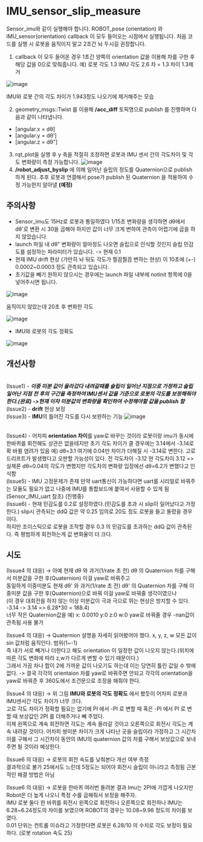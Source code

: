 # IMU_sensor_slip_measure

Sensor_imu와 같이 실행해야 합니다. ROBOT_pose (orientation) 와 IMU_sensor(orientation) callback 이 모두 들어오는 시점에서 실행됩니다.
처음 코드를 실행 시 로봇을 움직이지 말고 2초간 놔 두시길 권장합니다.

1. callback 이 모두 들어온 경우 1초간 양쪽의 orientation 값을 이용해 차를 구한 후 해당 값을 0으로 맞춰줍니다. 예) 로봇 각도 1.3 IMU 각도 2.6 차 = 1.3
차이 1.3제거

![image](https://user-images.githubusercontent.com/58541374/160034868-fa3bb3fe-fa37-4f09-8b36-ed8616f15fd5.png)

IMU와 로봇 간의 각도 차이가 1.943정도 나오기에 제거해주는 모습

2. geometry_msgs::Twist 를 이용해 **/acc_diff** 토픽명으로 publish 를 진행하며 다음과 같이 나타냅니다.
* [angular.x = dθ] 
* [angular.y = dθ'] 
* [angular.z = dθ"] 
3. rqt_plot을 실행 후 y 축을 적절히 조정하면 로봇과 IMU 센서 간의 각도차이 및 각도 변화량이 측정 가능합니다.
![image](https://user-images.githubusercontent.com/58541374/160034918-8005b8ba-b8f8-4acd-b125-33e26b54124e.png)
4. **/robot_adjust_byslip** 에 의해 일어난 슬립의 정도를 Quaternion으로 publish 하게 된다. 추후 로봇과 연결해서 pose가 publish 된 Quaternion 을 적용하여 수정 가능한지 알아낼 **(예정)**

## 주의사항

* Sensor_imu도 15Hz로 로봇과 통일하였다 1/15초 변화량을 생각하면 dθ에서 dθ'로 변환 시 30을 곱해야 하지만 값이 너무 크게 변하여 관측이 어렵기에 곱을 하지 않았습니다.
* launch 파일 내 dθ" 변화량이 얼마정도 나오면 슬립으로 인식할 것인지 슬립 민감도를 설정하는 파라미터가 있습니다. -> 현재 0.1
* 현재 IMU drift 현상 (가만히 놔 둬도 각도가 찔끔찔끔 변하는 현상) 이 10초에 (+-) 0.0002~0.0003 정도 관측되고 있습니다.
* 초기값을 빼기 원하지 않으시는 경우에는 launch 파일 내부에 notinit 항목에 0을 넣어주시면 됩니다.

![image](https://user-images.githubusercontent.com/58541374/160035016-56a5da68-631f-49f8-87fa-3455789f9c81.png)

움직이지 않았는데 20초 후 변화한 각도

![image](https://user-images.githubusercontent.com/58541374/160035045-2b010514-8ba8-4992-8e84-7172cca5cd06.png)

 * IMU와 로봇의 각도 정확도

![image](https://user-images.githubusercontent.com/58541374/162864692-f9a2fd35-83e7-43f0-817e-90ff6f78e711.png)



## 개선사항

<br>(Issue1) - ***이중 미분 값이 올라갔다 내려갈때를 슬립이 일어난 지점으로 가정하고 슬립 일어난 지점 전 후의 구간을 측정하여 IMU센서 값을 기준으로 로봇의 각도를 보정해줘야 한다.(완료) ->현재 이차 미분값의 변화량을 확인하여 수정해야할 값을 publish 함***
<br>(Issue2) - **drift** 현상 보정
<br>(Issue3) - **IMU**의 틀어진 각도를 다시 보완하는 기능
![image](https://user-images.githubusercontent.com/58541374/161917032-5e5ab851-108d-492c-8527-59d35097d363.png)

<br>(Issue4) - 어차피 **orientation 차이**를 yaw로 바꾸는 것이라 로봇이랑 imu가 동시에 한바퀴를 회전해도 상관은 없을테지만 초기 각도 차이가 클 경우에는 3.14에서 -3.14로 확 바뀔 염려가 있음
예) dθ=3.1 여기에 0.04만 차이가 더해질 시 -3.14로 변한다. 고로 드리프트가 발생했다고 오판할 가능성이 있다. 전 각도차이 -3.12 현 각도차이 3.12 => 실제론 dθ=0.04의 각도가 변했지만 각도차의 변화량 입장에선 dθ=6.2가 변했다고 인식함
<br>(Issue5) - IMU 고정문제가 존재 만약 uart통신이 가능하다면 uart를 시리얼로 바꿔주는 모듈도 필요가 없고 나중에 IMU를 통합보드에 붙여서 사용할 수 있게 됨 (Sensor_IMU_uart 참조) (진행중)
<br>(Issue6) - 현재 민감도를 0.2로 설정하였다.(민감도를 초과 시 slip이 일어났다고 가정한다.) slip시 관측되는 ddQ 값은 약 0.25 임의로 20도 정도 로봇을 들고 돌렸을 경우이다.
<br>하지만 조이스틱으로 로봇을 조작할 경우 0.3 의 민감도를 초과하는 ddQ 값이 관측된다. 즉 평범하게 회전하는게 값 변화율이 더 크다.

## 시도

(Issue4 의 대응) -> 아예 현재 dθ 와 과거(1/rate 초 전) dθ 의 Quaternion 차를 구해서 미분값을 구한 후(Quaternion) 이걸 yaw로 바꿔주고
<br>동일하게 이중미분도 현재 dθ' 와 과거(1/rate 초 전) dθ' 의 Quaternion 차를 구해 이중미분 값을 구한 후(Quaternion)으로 바꿔 이걸 yaw로 바꿔줄 생각이였으나
<br>(이 경우 대회전을 하지 않는 이상 미분값이 극과 극으로 뛰는 현상은 방지할 수 있다. -3.14 -> 3.14 => 6.28*30 = 188.4)
<br>너무 작은 Quaternion값을 예) x: 0.0010 y:0 z:0 w:0 yaw로 바꿔줄 경우 -nan값이 관측됨 사용 불가

(Issue4 의 대응) -> Quaternion 설명을 자세히 읽어봤어야 했다. x, y, z, w 모든 값이 sin 값처럼 움직인다. 범위(1~-1)
<br>즉 내가 서로 빼거나 더한다고 해도 orientation 이 일정한 값이 나오지 않는다.(위치에 따른 각도 변화에 따라 z,w가 다르게 변할 수 있기 때문이다.)  
그래서 가끔 차나 합이 2에 가까운 값이 나오기도 하는데 이는 당연히 틀린 값일 수 밖에 없다. -> 결국 각각의 orientaion 차를 yaw로 바꿔주면 안되고 각각의 orientation을 yaw로 바꿔준 후 360도에서 조건문으로 조정을 해줘야 한다.

(Issue4 의 대응) -> 위 그림 **IMU와 로봇의 각도 정확도** 에서 봤듯이 어차피 로봇과 IMU센서간 각도 차이가 너무 크다. 
<br>고로 각도 차이가 정확할 필요는 없기에 PI 에서 -PI 로 변할 때 혹은 -PI 에서 PI 로 변할 때 보상값인 2PI 를 더해주거나 빼 주었다. 
<br>이제 왼쪽으로 계속 회전하면 각도는 계속 올라갈 것이고 오른쪽으로 회전시 각도는 계속 내려갈 것이다. 어차피 쌍미분 차이가 크게 나타난 곳을 슬립이라 가정하고 그 시간차이를 구해서 그 시간차이 동안의 IMU의 quaternion 값의 차를 구해서 보상값으로 보내주면 될 것이라 예상한다.

(Issue6 의 대응) -> 로봇의 회전 속도를 낮춰본다 개선 여부 측정
<br> 결과적으로 불가 25에서도 느린데 5정도는 되어야 회전시 슬립이 아니라고 측정됨 근본적인 해결 방법은 아님

(Issue6 의 대응) -> 로봇을 한바퀴 여러번 돌려본 결과 Imu는 2PI에 가깝게 나오지만 Robot은 더 높게 나오니 특정 수를 곱해줘서 보정을 해주자.
<br> IMU 로봇 둘다 한 바퀴를 회전시 왼쪽으로 회전하나 오른쪽으로 회전하나 IMU는 6.28~6.24정도의 차이를 보였으며 ROBOT의 경우는 10.08~9.98 정도의 차이를 보였다.
<br> 0.01 단위는 컨트롤 이슈라고 가정한다면 로봇은 6.28/10 의 수치로 각도 보정이 필요하다. (로봇 rotation 속도 25)
